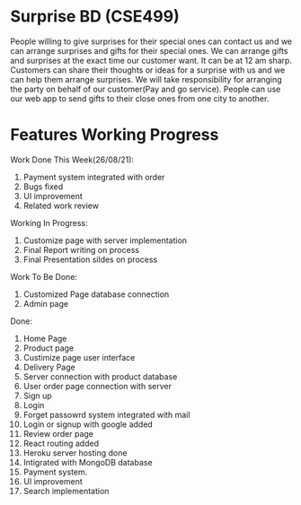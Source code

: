 # Surprise BD (CSE499)

People willing to give surprises for their special ones can contact us and we can arrange surprises and gifts for their special ones. We can arrange gifts and surprises at the exact time our customer want. It can be at 12 am sharp. Customers can share their thoughts or ideas for a surprise with us and we can help them arrange surprises. We will take responsibility for arranging the party on behalf of our customer(Pay and go service). People can use our web app to send gifts to their close ones from one city to another.


# Features Working Progress

Work Done This Week(26/08/21):
1. Payment system integrated with order
2. Bugs fixed
3. UI improvement
4. Related work review

Working In Progress:
1. Customize page with server implementation
2. Final Report writing on process
3. Final Presentation sildes on process

Work To Be Done:
1. Customized Page database connection
2. Admin page 

Done:
1.  Home Page
2.  Product page
3.  Custimize page user interface
4.  Delivery Page
5.  Server connection with product database
6.  User order page connection with server
7.  Sign up
8.  Login
9.  Forget passowrd system integrated with mail
10. Login or signup with google added
11. Review order page
12. React routing added
13. Heroku server hosting done
14. Intigrated with MongoDB database
15. Payment system.
16. UI improvement
17. Search implementation
